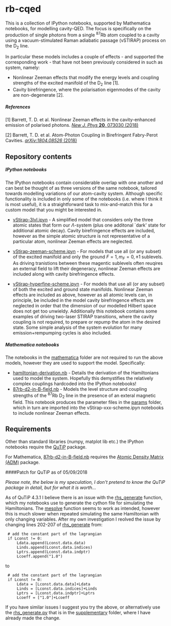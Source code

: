 # rb-cqed

This is a collection of IPython notebooks, supported by Mathematica notebooks, for modelling cavity-QED.  The focus is specifically on the production of single photons from a single <sup>87</sup>Rb atom coupled to a cavity using a vacuum-stimulated Raman adiabatic passage (vSTIRAP) process on the D<sub>2</sub> line.

In particular these models includes a couple of effects - and supported the corresponding work - that have not been previously considered in such as system, namely:
- Nonlinear Zeeman effects that modify the energy levels and coupling strengths of the excited manifold of the D<sub>2</sub> line [1].
- Cavity birefringence, where the polarisation eigenmodes of the cavity are non-degenerate [2].

##### References

[1] Barrett, T. D. et al. Nonlinear Zeeman effects in the cavity-enhanced emission of polarised photons. [_New J. Phys_ **20**, 073030 (2018)](http://iopscience.iop.org/article/10.1088/1367-2630/aad14e)

[2] Barrett, T. D. et al. 
Atom-Photon Coupling in Birefringent Fabry-Perot Cavities. [_arXiv:1804.08526_ (2018)](https://arxiv.org/abs/1807.07633)

## Repository contents

##### IPython notebooks

The IPython notebooks contain considerable overlap with one another and can best be thought of as three versions of the same notebook, tailored towards modelling variations of our atom-cavity system.  Although specific functionality is included in only some of the notebooks (i.e. where I think it is most useful), it is a straightforward task to mix-and-match this for a custom model that you might be interested in.

- [vStirap-3lvl.ipyn](vStirap-3lvl.ipynb) - A simplified model that considers only the three atomic states that form our $\Lambda$-system (plus one additonal `dark' state for additional atomic decay).  Cavity birefringence effects are included, however as the simple atomic structure is not representative of a particular atom, nonlinear Zeeman effects are neglected.

- [vStirap-zeeman-scheme.ipyn](vStirap-zeeman-scheme.ipynb) - For models that use all (or any subset) of the excited manifold and only the ground $F=1,m_F=0,\pm1$ sublevels.  As driving tranistions between these magentic sublevels often reuqires an external field to lift their degeneracy, nonlinear Zeeman effects are included along with cavity birefringence effects.

- [vStirap-hyperfine-scheme.ipyn](vStirap-hyperfine-scheme.ipynb) - For models that use all (or any subset) of both the excited and ground state manifolds.  Nonlinear Zeeman effects are included as above, however as all atomic levels can, in principle, be included in the model cavity birefringence effects are neglected in order that the dimension of our modelled Hilbert space does not get too unwieldy.  Additionally this notebook contains some examples of driving two-laser STIRAP transitions, where the cavity coupling is not required, to prepare or repump the atom in the desired state.  Some simple analysis of the system evolution for many emission+rempumping cycles is also included.

##### Mathematica notebooks

The notebooks in the [mathematica](mathematica) folder are not required to run the above models, however they are used to support the model.  Specifically:
- [hamiltonian-derivation.nb](mathematica/hamiltonian-derivation.nb) - Details the derivation of the Hamiltonians used to model the system.  Hopefully this demystifies the relatively complex couplings hardcoded into the IPython notebooks!
- [87rb-d2-in-B-field.nb](mathematica/87rb-d2-in-B-field.nb) - Models the level structure and coupling strengths of the <sup>87</sup>Rb D<sub>2</sub> line in the presence of an exteral magnetic field.  This notebook produces the parameter files in the [params](params) folder, which in turn are imported into the vStirap-xxx-scheme.ipyn notebooks to include nonlinear Zeeman effects.

## Requirements

Other than standard libraries (numpy, matplot lib etc.) the IPython notebooks require the [QuTiP](http://qutip.org/) package.

For Mathematica, [87rb-d2-in-B-field.nb](mathematica/87rb-d2-in-B-field.nb) requires the [Atomic Density Matrix (ADM)](http://rochesterscientific.com/ADM/) package.

####Patch for QuTiP as of 05/09/2018

_Please note, the below is my speculation, I don't pretend to know the QuTiP package in detail, but for what it is worth..._

As of QuTiP 4.3.1 I believe there is an issue with the [rhs_generate](https://github.com/qutip/qutip/blob/master/qutip/rhs_generate.py) function, which my notebooks use to generate the cython file for simulating the Hamiltonians.  The [mesolve](https://github.com/qutip/qutip/blob/master/qutip/mesolve.py) function seems to work as intended, however this is much slower when repeated simulating the same Hamiltonian with only changing variables.  After my own investigation I reolved the issue by changing lines 202-207  of [rhs_generate](https://github.com/qutip/qutip/blob/master/qutip/rhs_generate.py) from:
  ```  
   # add the constant part of the lagrangian
   if Lconst != 0:
       Ldata.append(Lconst.data.data)
       Linds.append(Lconst.data.indices)
       Lptrs.append(Lconst.data.indptr)
       Lcoeff.append("1.0")
   ```
   to
  ```  
   # add the constant part of the lagrangian
   if Lconst != 0:
       Ldata = [Lconst.data.data]+Ldata
       Linds = [Lconst.data.indices]+Linds
       Lptrs = [Lconst.data.indptr]+Lptrs
       Lcoeff = ["1.0"]+Lcoeff
   ```
If you have similar issues I suggest you try the above, or alternatively use the [rhs_generate.py](supplementary/rhs_generate.py) that is in the [supplementary](supplementary) folder, where I have already made the change.
